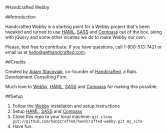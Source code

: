 #Handcrafted Webby

##Introduction

Handcrafted Webby is a starting point for a Webby project that's been tweaked and turned to use [HAML](http://haml.hamptoncatlin.com/), [SASS](http://haml.hamptoncatlin.com/docs/rdoc/classes/Sass.html) and [Compass](http://github.com/chriseppstein/compass) out of the box, along with jQuery and some other niceties we do to make Webby our own.

Please, feel free to contribute. If you have questions, call 1-800-513-7421 or email us at [hello@gethandcrafted.com](mailto:hello@gethandcrafted.com).

##Credits

Created by [Adam Stacoviak](http://www.adamstacoviak.com/ "Adam Stacoviak | Web Development, Interface Design, User Experience &amp; Internet Marketing"), co-founder of [Handcrafted](http://gethandcrafted.com/ "Handcrafted &ndash; Ruby on Rails Development Consulting Firm, Interface Design, User Experience, Web Marketing"), a Rails Development Consulting Firm.

Much love to [Webby](http://webby.rubyforge.org/), [HAML](http://haml.hamptoncatlin.com/), [SASS](http://haml.hamptoncatlin.com/docs/rdoc/classes/Sass.html) and [Compass](http://github.com/chriseppstein/compass) for making this possible.

##Setup

1. Follow the [Webby](http://webby.rubyforge.org/) installation and setup instructions
2. Setup [HAML](http://haml.hamptoncatlin.com/), [SASS](http://haml.hamptoncatlin.com/docs/rdoc/classes/Sass.html) and [Compass](http://github.com/chriseppstein/compass)
2. Clone this repo to your local machine: `git clone git://github.com/handcrafted/handcrafted-webby.git my_site`
3. Have fun.